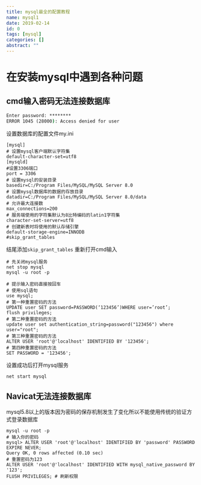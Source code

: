 ```yaml
---
title: mysql最全的配置教程
name: mysql1
date: 2019-02-14
id: 0
tags: [mysql]
categories: []
abstract: ""
---
```



# 在安装mysql中遇到各种问题

## cmd输入密码无法连接数据库

```cmd
Enter password: ********
ERROR 1045 (28000): Access denied for user
```

<!--more-->
设置数据库的配置文件my.ini

```mysql
[mysql]
# 设置mysql客户端默认字符集
default-character-set=utf8 
[mysqld]
#设置3306端口
port = 3306 
# 设置mysql的安装目录
basedir=C:/Program Files/MySQL/MySQL Server 8.0
# 设置mysql数据库的数据的存放目录
datadir=C:/Program Files/MySQL/MySQL Server 8.0/data
# 允许最大连接数
max_connections=200
# 服务端使用的字符集默认为8比特编码的latin1字符集
character-set-server=utf8
# 创建新表时将使用的默认存储引擎
default-storage-engine=INNODB
#skip_grant_tables
```

结尾添加`skip_grant_tables`
重新打开cmd输入

```mysql
# 先关闭mysql服务
net stop mysql
mysql -u root -p
```

```mysql
# 提示输入密码直接按回车
# 使用sql语句
use mysql;
# 第一种重置密码的方法
UPDATE user SET password=PASSWORD(‘123456’)WHERE user=’root’; 
flush privileges;
# 第二种重置密码的方法
update user set authentication_string=password("123456") where user="root";
# 第三种重置密码的方法
ALTER USER 'root'@'localhost' IDENTIFIED BY '123456';
# 第四种重置密码的方法
SET PASSWORD = '123456';
```

设置成功后打开mysql服务

```mysql
net start mysql
```

## Navicat无法连接数据库

mysql5.8以上的版本因为密码的保存机制发生了变化所以不能使用传统的验证方式登录数据库

```mysql
mysql -u root -p
# 输入你的密码
mysql> ALTER USER 'root'@'localhost' IDENTIFIED BY 'password' PASSWORD EXPIRE NEVER;
Query OK, 0 rows affected (0.10 sec)
# 重置密码为123
ALTER USER 'root'@'localhost' IDENTIFIED WITH mysql_native_password BY '123';
FLUSH PRIVILEGES; # 刷新权限
```

